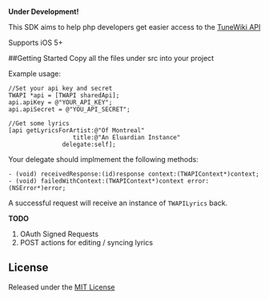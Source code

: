 __Under Development!__

This SDK aims to help php developers get easier access to the [TuneWiki API](http://dev.tunewiki.com)

Supports iOS 5+

##Getting Started
Copy all the files under src into your project

Example usage:

    //Set your api key and secret
    TWAPI *api = [TWAPI sharedApi];
    api.apiKey = @"YOUR_API_KEY";
    api.apiSecret = @"YOU_API_SECRET";

    //Get some lyrics
    [api getLyricsForArtist:@"Of Montreal"
                      title:@"An Eluardian Instance"
                   delegate:self];
                                 
Your delegate should implmement the following methods:

    - (void) receivedResponse:(id)response context:(TWAPIContext*)context;
    - (void) failedWithContext:(TWAPIContext*)context error:(NSError*)error;
    
A successful request will receive an instance of `TWAPILyrics` back.


**TODO**

1. OAuth Signed Requests
1. POST actions for editing / syncing lyrics

## License

Released under the [MIT License](http://www.opensource.org/licenses/MIT)